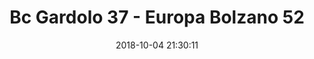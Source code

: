 ---
title: Bc Gardolo 37 - Europa Bolzano 52
date: 2018-10-04 21:30:11
squadra-a: Europa Bolzano
punteggio-a: 52
squadra-b: Bc Gardolo
punteggio-b: 37
partite/squadra: coppa-trentino-18-19
luogo: Centro Sportivo Trento Nord
categoria: coppa trentino
---
